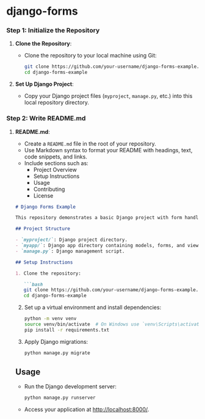 # django-forms


### Step 1: Initialize the Repository

1. **Clone the Repository**:
   - Clone the repository to your local machine using Git:
     ```bash
     git clone https://github.com/your-username/django-forms-example.git
     cd django-forms-example
     ```

2. **Set Up Django Project**:
   - Copy your Django project files (`myproject`, `manage.py`, etc.) into this local repository directory.

### Step 2: Write README.md

1. **README.md**:
   - Create a `README.md` file in the root of your repository.
   - Use Markdown syntax to format your README with headings, text, code snippets, and links.
   - Include sections such as:
     - Project Overview
     - Setup Instructions
     - Usage
     - Contributing
     - License

  
   ```markdown
   # Django Forms Example

   This repository demonstrates a basic Django project with form handling.

   ## Project Structure

   - `myproject/`: Django project directory.
   - `myapp/`: Django app directory containing models, forms, and views.
   - `manage.py`: Django management script.

   ## Setup Instructions

   1. Clone the repository:

      ```bash
      git clone https://github.com/your-username/django-forms-example.git
      cd django-forms-example
      ```

   2. Set up a virtual environment and install dependencies:

      ```bash
      python -m venv venv
      source venv/bin/activate  # On Windows use `venv\Scripts\activate`
      pip install -r requirements.txt
      ```

   3. Apply Django migrations:

      ```bash
      python manage.py migrate
      ```

   ## Usage

   - Run the Django development server:

     ```bash
     python manage.py runserver
     ```

   - Access your application at [http://localhost:8000/](http://localhost:8000/).

  

